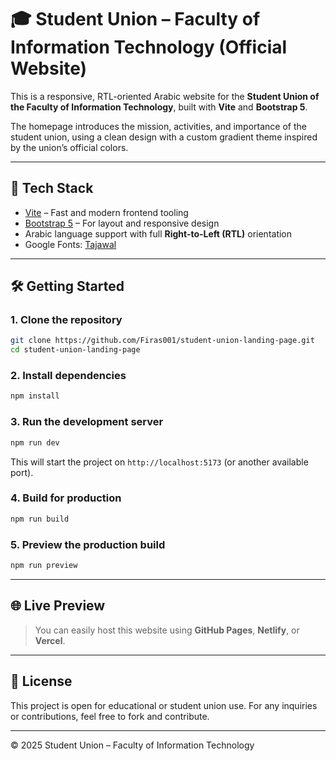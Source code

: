 # 🎓 Student Union – Faculty of Information Technology (Official Website)

This is a responsive, RTL-oriented Arabic website for the **Student Union of the Faculty of Information Technology**, built with **Vite** and **Bootstrap 5**.

The homepage introduces the mission, activities, and importance of the student union, using a clean design with a custom gradient theme inspired by the union’s official colors.

---

## 🚀 Tech Stack

- [Vite](https://vitejs.dev/) – Fast and modern frontend tooling
- [Bootstrap 5](https://getbootstrap.com/) – For layout and responsive design
- Arabic language support with full **Right-to-Left (RTL)** orientation
- Google Fonts: [Tajawal](https://fonts.google.com/specimen/Tajawal)


---

## 🛠️ Getting Started

### 1. Clone the repository

```bash
git clone https://github.com/Firas001/student-union-landing-page.git
cd student-union-landing-page
```

### 2. Install dependencies

```bash
npm install
```

### 3. Run the development server

```bash
npm run dev
```

This will start the project on `http://localhost:5173` (or another available port).

### 4. Build for production

```bash
npm run build
```

### 5. Preview the production build

```bash
npm run preview
```

---

## 🌐 Live Preview

> You can easily host this website using **GitHub Pages**, **Netlify**, or **Vercel**.

---

## 📄 License

This project is open for educational or student union use. For any inquiries or contributions, feel free to fork and contribute.

---

© 2025 Student Union – Faculty of Information Technology